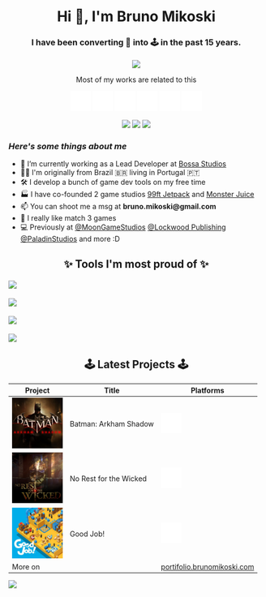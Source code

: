 <h1 align="center">Hi 👋, I'm Bruno Mikoski</h1>
<h3 align="center">I have been converting 🍕 into 🕹 in the past 15 years. </h3>


<p align="center">
  <img align="center" src="https://github-readme-stats.vercel.app/api?username=brunomikoski&show_icons=tru&theme=dracula" />
</p>


<p align="center">Most of my works are related to this</p>
<p align="center">
<picture>
  <source media="(prefers-color-scheme: dark)" srcset="icons8-android-os-50.png">
  <source media="(prefers-color-scheme: light)" srcset="icons8-android-os-50-dark.png">
  <img alt="Android" src="icons8-android-os-50.png" width="40" height="40" />
</picture>
<picture>
  <source media="(prefers-color-scheme: dark)" srcset="icons8-apple-logo-50.png">
  <source media="(prefers-color-scheme: light)" srcset="icons8-apple-logo-50-dark.png">
  <img alt="iOS" src="icons8-apple-logo-50.png" width="40" height="40" />
</picture>
<picture>
  <source media="(prefers-color-scheme: dark)" srcset="icons8-c-sharp-logo-50.png">
  <source media="(prefers-color-scheme: light)" srcset="icons8-c-sharp-logo-50-dark.png">
  <img alt="CSharp" src="icons8-c-sharp-logo-50.png" width="40" height="40" />
</picture>
<picture>
  <source media="(prefers-color-scheme: dark)" srcset="icons8-jenkins-50.png">
  <source media="(prefers-color-scheme: light)" srcset="icons8-jenkins-50-dark.png">
  <img alt="Continuous Integration" src="icons8-jenkins-50.png" width="40" height="40" />
</picture>
<picture>
  <source media="(prefers-color-scheme: dark)" srcset="icons8-github-50.png">
  <source media="(prefers-color-scheme: light)" srcset="icons8-github-50-dark.png">
  <img alt="git" src="icons8-github-50.png" width="40" height="40" />
</picture>
<picture>
  <source media="(prefers-color-scheme: dark)" srcset="icons8-unity-50.png">
  <source media="(prefers-color-scheme: light)" srcset="icons8-unity-50-dark.png">
  <img alt="unity" src="icons8-unity-50.png" width="40" height="40" />
</picture>

<picture>
  <source media="(prefers-color-scheme: dark)" srcset="icons8-nintendo-switch-50.png">
  <source media="(prefers-color-scheme: light)" srcset="icons8-nintendo-switch-50-dark.png">
</picture>
</p>


<p align="center">
<a href="https://twitter.com/brunomikoski"><img src="https://img.shields.io/badge/Twitter-1DA1F2?style=for-the-badge&logo=twitter&logoColor=white"></a>
<a href="https://instagram.com/bruno.mikoski"><img src="https://img.shields.io/badge/Instagram-EB3468?style=for-the-badge&logo=instagram&logoColor=white"></a>
<a href="https://www.linkedin.com/in/brunomikoski"><img src="https://img.shields.io/badge/LinkedIn-0077B5?style=for-the-badge&logo=linkedin&logoColor=white"></a>
</p>

<p>
    <h3><i>Here's some things about me</i></h3>
    <ul>
        <li>🔭 I’m currently working as a Lead Developer at <a href="https://www.bossastudios.com/">Bossa Studios</a> </li>
        <li>👨‍💻 I'm originally from Brazil 🇧🇷 living in Portugal 🇵🇹</li>
        <li>🛠️ I develop a bunch of game dev tools on my free time</li>
        <li>🏭 I have co-founded 2 game studios <a href="https://vimeo.com/7823718">99ft Jetpack</a> and <a href="https://www.youtube.com/watch?v=uexu5nklWWw">Monster Juice</a> </li>
        <li>📫 You can shoot me a msg at <b>bruno.mikoski@gmail.com</b></li>
        <li>💎 I really like match 3 games</li>
        <li>💻 Previously at <a href="https://twitter.com/moongamestudios">@MoonGameStudios</a> <a href="https://lockwoodpublishing.com/">@Lockwood Publishing</a> <a href="https://paladinstudios.com/">@PaladinStudios</a> and more :D </li>
    </ul>
</p>


<h2 align="center">✨ Tools I'm most proud of ✨</h2>

<a href="https://github.com/brunomikoski/ScriptableObjectCollection">
  <img align="center" src="https://github-readme-stats.vercel.app/api/pin/?username=brunomikoski&repo=ScriptableObjectCollection&theme=dracula" />
</a>
<br>
<br>
<a href="https://github.com/brunomikoski/Animation-Sequencer">
  <img align="center" src="https://github-readme-stats.vercel.app/api/pin/?username=brunomikoski&repo=Animation-Sequencer&theme=dracula" />
</a>

<br>
<br>
<a href="https://github.com/brunomikoski/SpriteAuditor">
  <img align="center" src="https://github-readme-stats.vercel.app/api/pin/?username=brunomikoski&repo=SpriteAuditor&theme=dracula" />
</a>

<br>
<br>
<a href="https://github.com/brunomikoski/SpriteAuditor">
  <img align="center" src="https://github-readme-stats.vercel.app/api/pin/?username=brunomikoski&repo=SceneKeeper&theme=dracula" />
</a>

<h2 align="center">🕹 Latest Projects 🕹</h2>

| Project                                                                    | Title                      | Platforms                                                                                                                                                                                                                                                                                         |
|----------------------------------------------------------------------------|----------------------------|---------------------------------------------------------------------------------------------------------------------------------------------------------------------------------------------------------------------------------------------------------------------------------------------------|
| <img src="projects/batman.png" width="100" height="100" />                 | Batman: Arkham Shadow      | <a href="https://www.meta.com/en-gb/experiences/batman-arkham-shadow/3551691271620960/"><img alt="Quest" src="vr-glasses.png" width="40" height="40" /></a>                                                                                                                                       |
| <img src="projects/no-rest-for-the-wicked.jpg" width="100" height="100" /> | No Rest for the Wicked     | <a href="https://store.steampowered.com/app/1371980/No_Rest_for_the_Wicked/"><img alt="Steam" src="computer.png" width="40" height="40" /></a>                                                                                                                                                    |
| <img src="projects/good-job.jpeg" width="100" height="100" />              | Good Job!                  | <a href="https://www.nintendo.com/pt-br/store/products/good-job-switch/"><img alt="Nintendo Switch" src="icons8-nintendo-switch-50.png" width="40" height="40" /></a>                                                                                                                             |
| More on                                                                    |                            | <a href="https://portifolio.brunomikoski.com/">portifolio.brunomikoski.com</a>                                                                                                                                                                                                                    |


 
 ![](https://komarev.com/ghpvc/?username=brunomikoski&style=flat-square)




<!--
**brunomikoski/brunomikoski** is a ✨ _special_ ✨ repository because its `README.md` (this file) appears on your GitHub profile.

Here are some ideas to get you started:

- 🔭 I’m currently working on ...
- 🌱 I’m currently learning ...
- 👯 I’m looking to collaborate on ...
- 🤔 I’m looking for help with ...
- 💬 Ask me about ...
- 📫 How to reach me: ...
- 😄 Pronouns: ...
- ⚡ Fun fact: ...
-->